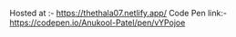 Hosted at :- https://thethala07.netlify.app/
Code Pen link:- https://codepen.io/Anukool-Patel/pen/vYPojoe
